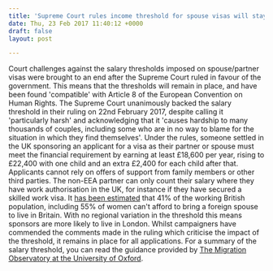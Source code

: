 ```yaml
---
title: 'Supreme Court rules income threshold for spouse visas will stay'
date: Thu, 23 Feb 2017 11:40:12 +0000
draft: false
layout: post

---
```


Court challenges against the salary thresholds imposed on spouse/partner visas were brought to an end after the Supreme Court ruled in favour of the government. This means that the thresholds will remain in place, and have been found 'compatible' with Article 8 of the European Convention on Human Rights. The Supreme Court unanimously backed the salary threshold in their ruling on 22nd February 2017, despite calling it 'particularly harsh' and acknowledging that it 'causes hardship to many thousands of couples, including some who are in no way to blame for the situation in which they find themselves'. Under the rules, someone settled in the UK sponsoring an applicant for a visa as their partner or spouse must meet the financial requirement by earning at least £18,600 per year, rising to £22,400 with one child and an extra £2,400 for each child after that. Applicants cannot rely on offers of support from family members or other third parties. The non-EEA partner can only count their salary where they have work authorisation in the UK, for instance if they have secured a skilled work visa. It [has been estimated](https://www.theguardian.com/law/2017/feb/22/supreme-court-backs-minimum-income-rule-for-non-european-spouses) that 41% of the working British population, including 55% of women can't afford to bring a foreign spouse to live in Britain. With no regional variation in the threshold this means sponsors are more likely to live in London. Whilst campaigners have commended the comments made in the ruling which criticise the impact of the threshold, it remains in place for all applications. For a summary of the salary threshold, you can read the guidance provided by [The Migration Observatory at the University of Oxford](http://www.migrationobservatory.ox.ac.uk/resources/reports/the-minimum-income-requirement-for-non-eea-family-members-in-the-uk-2/).